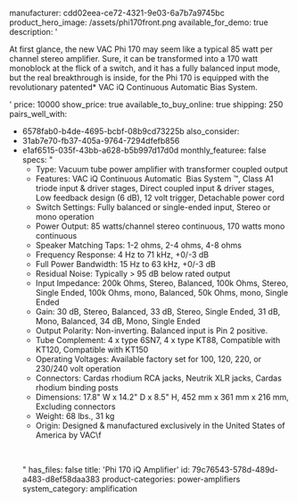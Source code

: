 manufacturer: cdd02eea-ce72-4321-9e03-6a7b7a9745bc
product_hero_image: /assets/phi170front.png
available_for_demo: true
description: '<p>At first glance, the new VAC Phi 170 may seem like a typical 85 watt per channel stereo amplifier. Sure, it can be transformed into a 170 watt monoblock at the flick of a switch, and it has a fully balanced input mode, but the real breakthrough is inside, for the Phi 170 is equipped with the revolutionary patented* VAC iQ Continuous Automatic Bias System.</p>'
price: 10000
show_price: true
available_to_buy_online: true
shipping: 250
pairs_well_with:
  - 6578fab0-b4de-4695-bcbf-08b9cd73225b
also_consider:
  - 31ab7e70-fb37-405a-9764-7294dfefb856
  - e1af6515-035f-43bb-a628-b5b997d17d0d
monthly_featuree: false
specs: "<ul><li>Type: Vacuum tube power amplifier with transformer coupled output<br></li><li>Features: VAC iQ Continuous Automatic&nbsp; Bias System ™, Class A1 triode input &amp; driver stages, Direct coupled input &amp; driver stages, Low feedback design (6 dB), 12 volt trigger, Detachable power cord<br></li><li>Switch Settings: Fully balanced or single-ended input, Stereo or mono operation<br></li><li>Power Output: 85 watts/channel stereo continuous, 170 watts mono continuous<br></li><li>Speaker Matching Taps: 1-2 ohms, 2-4 ohms, 4-8 ohms<br></li><li>Frequency Response: 4 Hz to 71 kHz, +0/-3 dB<br></li><li>Full Power Bandwidth: 15 Hz to 63 kHz, +0/-3 dB<br></li><li>Residual Noise: Typically &gt; 95 dB below rated output<br></li><li>Input Impedance: 200k Ohms, Stereo, Balanced, 100k Ohms, Stereo, Single Ended, 100k Ohms, mono, Balanced, 50k Ohms, mono, Single Ended<br></li><li>Gain: 30 dB, Stereo, Balanced, 33 dB, Stereo, Single Ended, 31 dB, Mono, Balanced, 34 dB, Mono, Single Ended<br></li><li>Output Polarity: Non-inverting. Balanced input is Pin 2 positive.<br></li><li>Tube Complement: 4 x type 6SN7, 4 x type KT88, Compatible with KT120, Compatible with KT150<br></li><li>Operating Voltages: Available factory set for 100, 120, 220, or 230/240 volt operation<br></li><li>Connectors: Cardas rhodium RCA jacks, Neutrik XLR jacks, Cardas rhodium binding posts<br></li><li>Dimensions: 17.8\" W x 14.2\" D x 8.5\" H, 452 mm x 361 mm x 216 mm, Excluding connectors<br></li><li>Weight: 68 lbs., 31 kg<br></li><li>Origin: Designed &amp; manufactured exclusively in the United States of America by VAC\f<br></li></ul><p><br></p>"
has_files: false
title: 'Phi 170 iQ Amplifier'
id: 79c76543-578d-489d-a483-d8ef58daa383
product-categories: power-amplifiers
system_category: amplification
